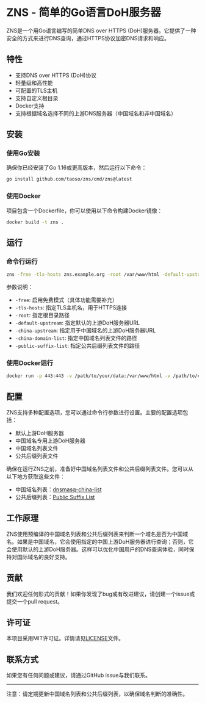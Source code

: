 # ZNS - 简单的Go语言DoH服务器

ZNS是一个用Go语言编写的简单DNS over HTTPS (DoH)服务器。它提供了一种安全的方式来进行DNS查询，通过HTTPS协议加密DNS请求和响应。

## 特性

- 支持DNS over HTTPS (DoH)协议
- 轻量级和高性能
- 可配置的TLS主机
- 支持自定义根目录
- Docker支持
- 支持根据域名选择不同的上游DNS服务器（中国域名和非中国域名）

## 安装

### 使用Go安装

确保你已经安装了Go 1.16或更高版本，然后运行以下命令：

```bash
go install github.com/taoso/zns/cmd/zns@latest
```

### 使用Docker

项目包含一个Dockerfile，你可以使用以下命令构建Docker镜像：

```bash
docker build -t zns .
```

## 运行

### 命令行运行

```bash
zns -free -tls-hosts zns.example.org -root /var/www/html -default-upstream https://doh.pub/dns-query -china-upstream https://doh.pub/dns-query -china-domain-list /path/to/china_domain_list.txt -public-suffix-list /path/to/public_suffix_list.dat
```

参数说明：
- `-free`: 启用免费模式（具体功能需要补充）
- `-tls-hosts`: 指定TLS主机名，用于HTTPS连接
- `-root`: 指定根目录路径
- `-default-upstream`: 指定默认的上游DoH服务器URL
- `-china-upstream`: 指定用于中国域名的上游DoH服务器URL
- `-china-domain-list`: 指定中国域名列表文件的路径
- `-public-suffix-list`: 指定公共后缀列表文件的路径

### 使用Docker运行

```bash
docker run -p 443:443 -v /path/to/your/data:/var/www/html -v /path/to/china_domain_list.txt:/etc/zns/china_domain_list.txt -v /path/to/public_suffix_list.dat:/etc/zns/public_suffix_list.dat zns -free -tls-hosts zns.example.org -root /var/www/html -default-upstream https://doh.pub/dns-query -china-upstream https://doh.pub/dns-query -china-domain-list /etc/zns/china_domain_list.txt -public-suffix-list /etc/zns/public_suffix_list.dat
```

## 配置

ZNS支持多种配置选项，您可以通过命令行参数进行设置。主要的配置选项包括：

- 默认上游DoH服务器
- 中国域名专用上游DoH服务器
- 中国域名列表文件
- 公共后缀列表文件

确保在运行ZNS之前，准备好中国域名列表文件和公共后缀列表文件。您可以从以下地方获取这些文件：

- 中国域名列表：[dnsmasq-china-list](https://github.com/felixonmars/dnsmasq-china-list)
- 公共后缀列表：[Public Suffix List](https://publicsuffix.org/list/public_suffix_list.dat)

## 工作原理

ZNS使用预编译的中国域名列表和公共后缀列表来判断一个域名是否为中国域名。如果是中国域名，它会使用指定的中国上游DoH服务器进行查询；否则，它会使用默认的上游DoH服务器。这样可以优化中国用户的DNS查询体验，同时保持对国际域名的良好支持。

## 贡献

我们欢迎任何形式的贡献！如果你发现了bug或有改进建议，请创建一个issue或提交一个pull request。

## 许可证

本项目采用MIT许可证。详情请见[LICENSE](LICENSE)文件。

## 联系方式

如果您有任何问题或建议，请通过GitHub issue与我们联系。

---

注意：请定期更新中国域名列表和公共后缀列表，以确保域名判断的准确性。
